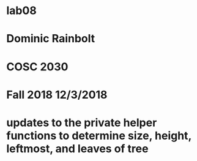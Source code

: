 # lab08
# Dominic Rainbolt
# COSC 2030
# Fall 2018 12/3/2018
# updates to the private helper functions to determine size, height, leftmost, and leaves of tree